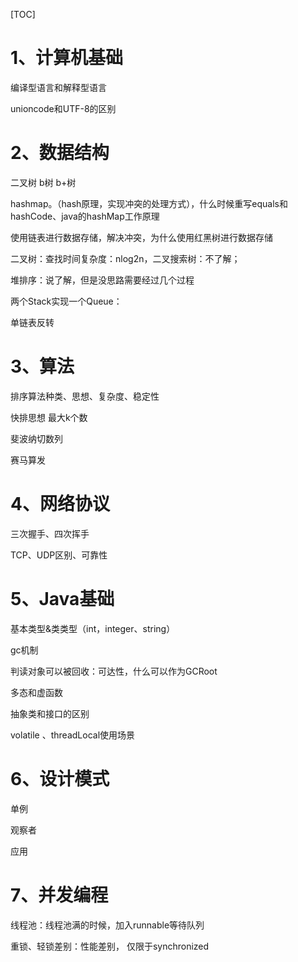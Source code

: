[TOC]



# 1、计算机基础

编译型语言和解释型语言

unioncode和UTF-8的区别



# 2、数据结构

二叉树 b树 b+树

hashmap。（hash原理，实现冲突的处理方式），什么时候重写equals和hashCode、java的hashMap工作原理

使用链表进行数据存储，解决冲突，为什么使用红黑树进行数据存储



二叉树：查找时间复杂度：nlog2n，二叉搜索树：不了解；

 堆排序：说了解，但是没思路需要经过几个过程

两个Stack实现一个Queue：



单链表反转

#  3、算法

排序算法种类、思想、复杂度、稳定性

快排思想 最大k个数

斐波纳切数列

赛马算发

# 4、网络协议

三次握手、四次挥手

TCP、UDP区别、可靠性



# 5、Java基础

基本类型&类类型（int，integer、string）

gc机制

判读对象可以被回收：可达性，什么可以作为GCRoot

多态和虚函数

抽象类和接口的区别

volatile 、threadLocal使用场景

# 6、设计模式

单例

观察者

应用

# 7、并发编程

线程池：线程池满的时候，加入runnable等待队列

重锁、轻锁差别：性能差别， 仅限于synchronized